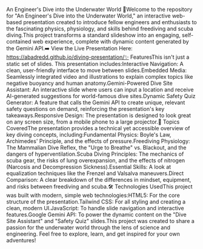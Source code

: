 An Engineer's Dive into the Underwater World 🌊Welcome to the repository for "An Engineer's Dive into the Underwater World," an interactive web-based presentation created to introduce fellow engineers and enthusiasts to the fascinating physics, physiology, and skills behind freediving and scuba diving.This project transforms a standard slideshow into an engaging, self-contained web experience, complete with dynamic content generated by the Gemini API.➡️ View the Live Presentation Here: https://abadredd.github.io/diving-presentation/✨ FeaturesThis isn't just a static set of slides. This presentation includes:Interactive Navigation: A clean, user-friendly interface to move between slides.Embedded Media: Seamlessly integrated video and illustrations to explain complex topics like negative buoyancy and human anatomy.Gemini-Powered Dive Site Assistant: An interactive slide where users can input a location and receive AI-generated suggestions for world-famous dive sites.Dynamic Safety Quiz Generator: A feature that calls the Gemini API to create unique, relevant safety questions on demand, reinforcing the presentation's key takeaways.Responsive Design: The presentation is designed to look great on any screen size, from a mobile phone to a large projector.🔬 Topics CoveredThe presentation provides a technical yet accessible overview of key diving concepts, including:Fundamental Physics: Boyle's Law, Archimedes' Principle, and the effects of pressure.Freediving Physiology: The Mammalian Dive Reflex, the "Urge to Breathe" vs. Blackout, and the dangers of hyperventilation.Scuba Diving Principles: The mechanics of scuba gear, the risks of lung overexpansion, and the effects of nitrogen (Narcosis and Decompression Sickness).Essential Skills: A look at equalization techniques like the Frenzel and Valsalva maneuvers.Direct Comparison: A clear breakdown of the differences in mindset, equipment, and risks between freediving and scuba.🛠️ Technologies UsedThis project was built with modern, simple web technologies:HTML5: For the core structure of the presentation.Tailwind CSS: For all styling and creating a clean, modern UI.JavaScript: To handle slide navigation and interactive features.Google Gemini API: To power the dynamic content on the "Dive Site Assistant" and "Safety Quiz" slides.This project was created to share a passion for the underwater world through the lens of science and engineering. Feel free to explore, learn, and get inspired for your own adventures!
